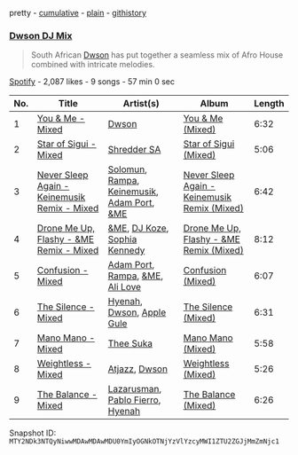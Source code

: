 pretty - [cumulative](/playlists/cumulative/37i9dQZF1DWVjcw3kE9Rbw.md) - [plain](/playlists/plain/37i9dQZF1DWVjcw3kE9Rbw) - [githistory](https://github.githistory.xyz/mackorone/spotify-playlist-archive/blob/main/playlists/plain/37i9dQZF1DWVjcw3kE9Rbw)

### [Dwson DJ Mix](https://open.spotify.com/playlist/37i9dQZF1DWVjcw3kE9Rbw)

> South African <a href="spotify:artist:60ZIrIA1iT9NStXmdAuhjR">Dwson</a> has put together a seamless mix of Afro House combined with intricate melodies.

[Spotify](https://open.spotify.com/user/spotify) - 2,087 likes - 9 songs - 57 min 0 sec

| No. | Title | Artist(s) | Album | Length |
|---|---|---|---|---|
| 1 | [You & Me \- Mixed](https://open.spotify.com/track/2QwyfkzNmtY5UcftvMb7sc) | [Dwson](https://open.spotify.com/artist/60ZIrIA1iT9NStXmdAuhjR) | [You & Me \(Mixed\)](https://open.spotify.com/album/1M2wcmZHkEPNHoi6MJW7AH) | 6:32 |
| 2 | [Star of Sigui \- Mixed](https://open.spotify.com/track/48vjt9YOmLKNOjPwlDT1os) | [Shredder SA](https://open.spotify.com/artist/6hBPDqbndpJwIQjTXJRd7h) | [Star of Sigui \(Mixed\)](https://open.spotify.com/album/23OpDXnm9iLXixfkgnm5t2) | 5:06 |
| 3 | [Never Sleep Again \- Keinemusik Remix \- Mixed](https://open.spotify.com/track/6NFzfBYR5dO8QfgUV8BH3y) | [Solomun](https://open.spotify.com/artist/5wJK4kQAkVGjqM9x46KQOC), [Rampa](https://open.spotify.com/artist/08jywfUS0hp8XYlYs0cvz8), [Keinemusik](https://open.spotify.com/artist/26WKgv73kRHD0gEDKD1i8j), [Adam Port](https://open.spotify.com/artist/2loEsOijJ6XiGzWYFXMIRk), [&ME](https://open.spotify.com/artist/5mIowAJMp7RKNheelruV5z) | [Never Sleep Again \- Keinemusik Remix \(Mixed\)](https://open.spotify.com/album/0jF4v3Xjj7duz5Ym8GQVIQ) | 6:42 |
| 4 | [Drone Me Up, Flashy \- &ME Remix \- Mixed](https://open.spotify.com/track/4T2VYyHENNfJU974zBibfp) | [&ME](https://open.spotify.com/artist/5mIowAJMp7RKNheelruV5z), [DJ Koze](https://open.spotify.com/artist/1kR99O4MgSTasyeJh8UFCg), [Sophia Kennedy](https://open.spotify.com/artist/1bQat2UgYwJAsNOrZxcfa5) | [Drone Me Up, Flashy \- &ME Remix \(Mixed\)](https://open.spotify.com/album/2VBSzFxkZsQ4K3uaTRHosc) | 8:12 |
| 5 | [Confusion \- Mixed](https://open.spotify.com/track/5JBapL4gnTc3VU632CLIAS) | [Adam Port](https://open.spotify.com/artist/2loEsOijJ6XiGzWYFXMIRk), [Rampa](https://open.spotify.com/artist/08jywfUS0hp8XYlYs0cvz8), [&ME](https://open.spotify.com/artist/5mIowAJMp7RKNheelruV5z), [Ali Love](https://open.spotify.com/artist/5XJp0gYotUfFraS626GSge) | [Confusion \(Mixed\)](https://open.spotify.com/album/3X4XHPPXLfBaPpNiCl8rvL) | 6:07 |
| 6 | [The Silence \- Mixed](https://open.spotify.com/track/5AQvxQKdJiNXZua8sD4YBy) | [Hyenah](https://open.spotify.com/artist/1YUlJfwsUoerJd3mCK6Ccu), [Dwson](https://open.spotify.com/artist/60ZIrIA1iT9NStXmdAuhjR), [Apple Gule](https://open.spotify.com/artist/6qQiyy1hXfRttZvgHqdwM1) | [The Silence \(Mixed\)](https://open.spotify.com/album/4WJkrRYPMlKzVyCdLYchTX) | 6:31 |
| 7 | [Mano Mano \- Mixed](https://open.spotify.com/track/1Q3NtYMygH5rJp4lYKmaIb) | [Thee Suka](https://open.spotify.com/artist/0UKxhX9dIF8XkLRbKrQcoN) | [Mano Mano \(Mixed\)](https://open.spotify.com/album/7659WVYbXKIpW4lETj4jsD) | 5:58 |
| 8 | [Weightless \- Mixed](https://open.spotify.com/track/6SH2i1WuAJywSqhIcmks6n) | [Atjazz](https://open.spotify.com/artist/5E1HWPplEsztsh2zh1c9mH), [Dwson](https://open.spotify.com/artist/60ZIrIA1iT9NStXmdAuhjR) | [Weightless \(Mixed\)](https://open.spotify.com/album/3INTl0Y1crB8HTkmTIjidW) | 5:26 |
| 9 | [The Balance \- Mixed](https://open.spotify.com/track/4VuGkPwoY1B3uPqjDeemFT) | [Lazarusman](https://open.spotify.com/artist/4Sh3sUk5Pq69gqPHT89aCc), [Pablo Fierro](https://open.spotify.com/artist/5N7gp2n04e1TJ6MaKyvrbI), [Hyenah](https://open.spotify.com/artist/1YUlJfwsUoerJd3mCK6Ccu) | [The Balance \(Mixed\)](https://open.spotify.com/album/36CMopIkVY2Z31bsumjOeX) | 6:26 |

Snapshot ID: `MTY2NDk3NTQyNiwwMDAwMDAwMDU0YmIyOGNkOTNjYzVlYzcyMWI1ZTU2ZGJjMmZmNjc1`

